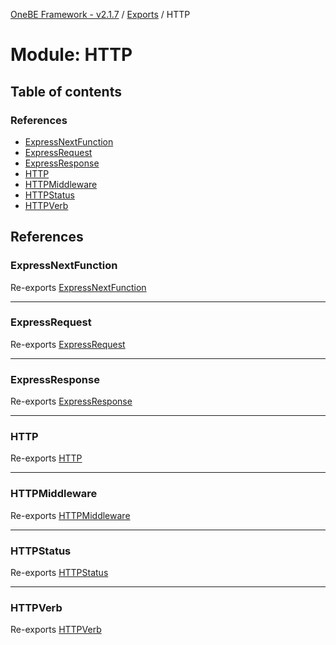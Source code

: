 [OneBE Framework - v2.1.7](../README.md) / [Exports](../modules.md) / HTTP

# Module: HTTP

## Table of contents

### References

- [ExpressNextFunction](HTTP.md#expressnextfunction)
- [ExpressRequest](HTTP.md#expressrequest)
- [ExpressResponse](HTTP.md#expressresponse)
- [HTTP](HTTP.md#http)
- [HTTPMiddleware](HTTP.md#httpmiddleware)
- [HTTPStatus](HTTP.md#httpstatus)
- [HTTPVerb](HTTP.md#httpverb)

## References

### ExpressNextFunction

Re-exports [ExpressNextFunction](HTTP_HTTPTypes.md#expressnextfunction)

___

### ExpressRequest

Re-exports [ExpressRequest](HTTP_HTTPTypes.md#expressrequest)

___

### ExpressResponse

Re-exports [ExpressResponse](HTTP_HTTPTypes.md#expressresponse)

___

### HTTP

Re-exports [HTTP](../classes/HTTP_HTTP.HTTP.md)

___

### HTTPMiddleware

Re-exports [HTTPMiddleware](HTTP_HTTPTypes.md#httpmiddleware)

___

### HTTPStatus

Re-exports [HTTPStatus](../enums/HTTP_HTTPStatus.HTTPStatus.md)

___

### HTTPVerb

Re-exports [HTTPVerb](../enums/HTTP_HTTPVerb.HTTPVerb.md)
